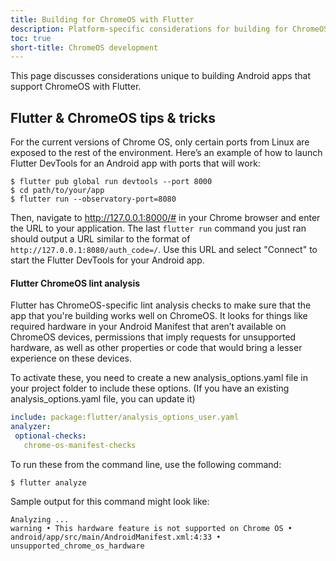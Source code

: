 ```yaml
---
title: Building for ChromeOS with Flutter
description: Platform-specific considerations for building for ChromeOS with Flutter.
toc: true
short-title: ChromeOS development
---
```


This page discusses considerations unique to building
Android apps that support ChromeOS with Flutter.

## Flutter & ChromeOS tips & tricks

For the current versions of Chrome OS, only certain ports from
Linux are exposed to the rest of the environment.
Here’s an example of how to launch
Flutter DevTools for an Android app with ports
that will work:

```terminal
$ flutter pub global run devtools --port 8000
$ cd path/to/your/app
$ flutter run --observatory-port=8080
```

Then, navigate to http://127.0.0.1:8000/#
in your Chrome browser and enter the URL to your
application. The last `flutter run` command you
just ran should output a URL similar to the format
of `http://127.0.0.1:8080/auth_code=/`. Use this URL
and select "Connect" to start the Flutter DevTools
for your Android app.

#### Flutter ChromeOS lint analysis

Flutter has ChromeOS-specific lint analysis checks
to make sure that the app that you're building
works well on ChromeOS. It looks for things
like required hardware in your Android Manifest
that aren’t available on ChromeOS devices,
permissions that imply requests for unsupported
hardware, as well as other properties or code
that would bring a lesser experience on these devices.

To activate these,
you need to create a new analysis_options.yaml
file in your project folder to include these options.
(If you have an existing analysis_options.yaml file,
you can update it)

```yaml
include: package:flutter/analysis_options_user.yaml
analyzer:
 optional-checks:
   chrome-os-manifest-checks
```

To run these from the command line, use the following command:

```terminal
$ flutter analyze
```

Sample output for this command might look like:

```terminal
Analyzing ...
warning • This hardware feature is not supported on Chrome OS •
android/app/src/main/AndroidManifest.xml:4:33 • unsupported_chrome_os_hardware
```

